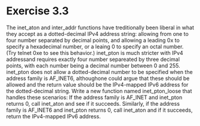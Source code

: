 # Exercise 3.3
The inet_aton and inter_addr functions have treditionally been liberal in what they accept as a dotted-decimal IPv4 address string: allowing from one to four number separated by decimal points, and allowing a leading 0x to specify a hexadecimal number, or a leaing 0 to specify an octal number. (Try telnet 0xe to see this behavior.) inet_pton is much stricter with IPv4 addressand requires exactly four number separeated by three decimal points, with each number being a decimal number between 0 and 255. inet_pton does not allow a dotted-decimal number to be specified when the address family is AF_INET6, althoughone could argue that these should be allowed and the return value should be the IPv4-mapped IPv6 address for the dotted-decimal string.
Write a new function named inet_pton_loose that handles these scenarios: If the address family is AF_INET and inet_pton returns 0, call inet_aton and see if it succeeds. Similarly, if the address family is AF_INET6 and inet_pton returns 0, call inet_aton and if it succeeds, return the IPv4-mapped IPv6 address.

